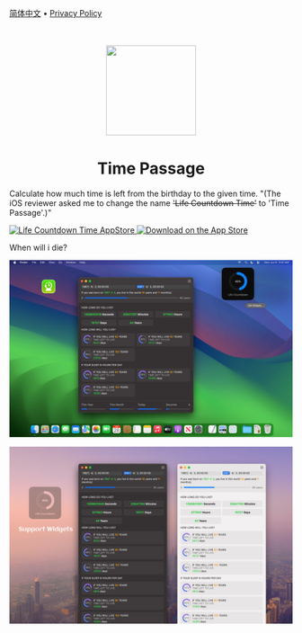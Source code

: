 [简体中文](./README.zh.md) • [Privacy Policy](./privacy-policy.md)

<div align="center">
	<br />
	<br />
	<img src="https://github.com/jaywcjlove/life-countdown-time/assets/1680273/70bf83db-c1b0-4187-ad9c-dee7a99ab1ca" width="160" height="160">
	<h1>Time Passage</h1>
</div>

Calculate how much time is left from the birthday to the given time. "(The iOS reviewer asked me to change the name ~~'Life Countdown Time'~~ to 'Time Passage'.)"

<a target="_blank" href="https://apps.apple.com/app/life-countdown-time/id6479194014" title="Life Countdown Time for macOS"><img alt="Life Countdown Time AppStore" src="https://tools.applemediaservices.com/api/badges/download-on-the-mac-app-store/black/en-us?size=250x83&amp;releaseDate=1705968000" height="51">
</a>
<a href="https://wangchujiang.com/#/contact"><img src="https://tools.applemediaservices.com/api/badges/download-on-the-app-store/black/en-us?size=250x83" alt="Download on the App Store"  height="51"></a>

When will i die? 

![Life Countdown Time screenshots-1](./assets/screenshots-1.png)

![Life Countdown Time screenshots-2](./assets/screenshots-2.png)
